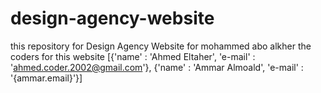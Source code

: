 # design-agency-website
this repository for Design Agency Website for mohammed abo alkher the coders for this website [{'name' : 'Ahmed Eltaher', 'e-mail' : 'ahmed.coder.2002@gmail.com'}, {'name' : 'Ammar Almoald', 'e-mail' : '{ammar.email}'}]
